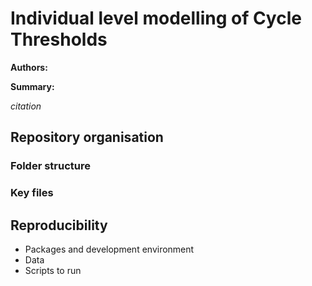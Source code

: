 # Individual level modelling of Cycle Thresholds

**Authors:**

**Summary:**

*citation*

## Repository organisation

### Folder structure

### Key files

## Reproducibility

- Packages and development environment
- Data
- Scripts to run
